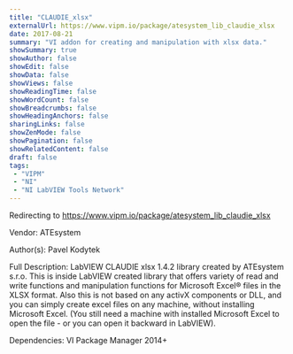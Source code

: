 ```yaml
---
title: "CLAUDIE_xlsx"
externalUrl: https://www.vipm.io/package/atesystem_lib_claudie_xlsx
date: 2017-08-21
summary: "VI addon for creating and manipulation with xlsx data."
showSummary: true
showAuthor: false
showEdit: false
showData: false
showViews: false
showReadingTime: false
showWordCount: false
showBreadcrumbs: false
showHeadingAnchors: false
sharingLinks: false
showZenMode: false
showPagination: false
showRelatedContent: false
draft: false
tags:
 - "VIPM"
 - "NI"
 - "NI LabVIEW Tools Network"
---
```


Redirecting to https://www.vipm.io/package/atesystem_lib_claudie_xlsx

Vendor: ATEsystem

Author(s): Pavel Kodytek
 
Full Description:
LabVIEW CLAUDIE xlsx 1.4.2 library created by ATEsystem s.r.o. This is inside LabVIEW created library that offers variety of read and write functions and manipulation functions for Microsoft Excel® files in the XLSX format. Also this is not based on any activX components or DLL, and you can simply create excel files on any machine, without installing Microsoft Excel. (You still need a machine with installed Microsoft Excel to open the file - or you can open it backward in LabVIEW).

Dependencies: VI Package Manager 2014+